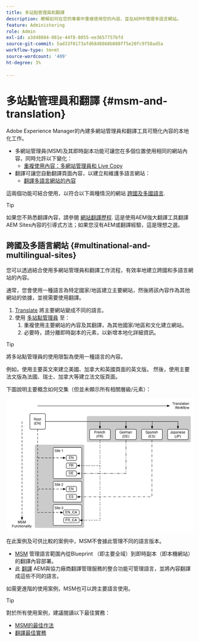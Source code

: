 ```yaml
---
title: 多站點管理員和翻譯
description: 瞭解如何在您的專案中重複使用您的內容，並在AEM中管理多語言網站。
feature: Administering
role: Admin
exl-id: a3d48884-081e-44f8-8055-ee3657757bfd
source-git-commit: 5ad33f0173afd68d8868b088ff5e20fc9f58ad5a
workflow-type: tm+mt
source-wordcount: '409'
ht-degree: 3%

---
```


# 多站點管理員和翻譯 {#msm-and-translation}

Adobe Experience Manager的內建多網站管理員和翻譯工具可簡化內容的本地化工作。

* 多網站管理員(MSM)及其即時副本功能可讓您在多個位置使用相同的網站內容，同時允許以下變化：
   * [重複使用內容：多網站管理員和 Live Copy](msm/overview.md)
* 翻譯可讓您自動翻譯頁面內容，以建立和維護多語言網站：
   * [翻譯多語言網站的內容](translation/overview.md)

這兩個功能可結合使用，以符合以下兩種情況的網站 [跨國及多國語言](#multinational-and-multilingual-sites).

>[!TIP]
>
>如果您不熟悉翻譯內容，請參閱 [網站翻譯歷程](/help/journey-sites/translation/overview.md). 這是使用AEM強大翻譯工具翻譯AEM Sites內容的引導式方法；如果您沒有AEM或翻譯經驗，這是理想之選。

## 跨國及多語言網站 {#multinational-and-multilingual-sites}

您可以透過結合使用多網站管理員和翻譯工作流程，有效率地建立跨國和多語言網站的內容。

通常，您會使用一種語言為特定國家/地區建立主要網站，然後將該內容作為其他網站的依據，並視需要使用翻譯。

1. [Translate](translation/overview.md) 將主要網站變成不同的語言。
1. 使用 [多站點管理員](msm/overview.md) 至：
   1. 重複使用主要網站的內容及其翻譯，為其他國家/地區和文化建立網站。
   1. 必要時，請分離即時副本的元素，以新增本地化詳細資訊。

>[!TIP]
>
>將多站點管理員的使用限製為使用一種語言的內容。
>
>例如，使用主要英文來建立美國、加拿大和英國頁面的英文版。 然後，使用主要法文版為法國、瑞士、加拿大等建立法文版頁面。

下圖說明主要概念如何交集（但並未顯示所有相關層級/元素）：

![本地化概觀](assets/localization-overview.png)

在此案例及可供比較的案例中，MSM不會據此管理不同的語言版本。

* [MSM](msm/overview.md) 管理語言範圍內從Blueprint （即主要全域）到即時副本（即本機網站）的翻譯內容部署。
* 此 [翻譯](translation/overview.md) AEM與協力廠商翻譯管理服務的整合功能可管理語言，並將內容翻譯成這些不同的語言。

如需更進階的使用案例，MSM也可以跨主要語言使用。

>[!TIP]
>
>對於所有使用案例，建議閱讀以下最佳實務：
>
>* [MSM的最佳作法](msm/best-practices.md)
>* [翻譯最佳實務](translation/best-practices.md)
